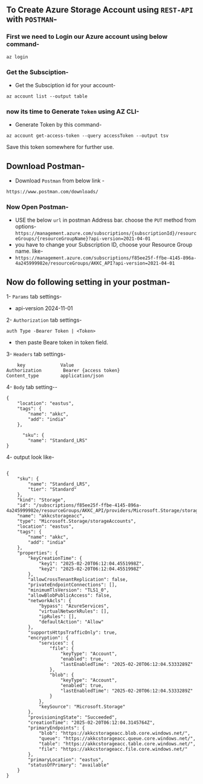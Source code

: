 ## To Create Azure Storage Account using `REST-API` with `POSTMAN`-
### First we need to Login our Azure account using below command-
``` 
az login
```

### Get the Subsciption-
- Get the Subsciption id for your account-
``` 
az account list --output table
```
### now its time to Generate `Token` using AZ CLI-
- Generate Token by this command-
``` 
az account get-access-token --query accessToken --output tsv
```
Save this token somewhere for further use.
## Download Postman-
- Download `Postman` from below link - 
``` 
https://www.postman.com/downloads/
```
### Now Open Postman-
- USE the below `url` in postman Address bar. choose the `PUT` method from options-
`https://management.azure.com/subscriptions/{subscriptionId}/resourceGroups/{resourceGroupName}?api-version=2021-04-01`
- you have to change your Subscription ID, choose your Resource Group name. like-
- `https://management.azure.com/subscriptions/f85ee25f-ffbe-4145-896a-4a245999982e/resourceGroups/AKKC_API?api-version=2021-04-01`
  
## Now do following setting in your postman-
1- `Params` tab settings-
- api-version       2024-11-01 

2- `Authorization` tab settings-
``` 
auth Type -Bearer Token | <Token>
```
- then paste Beare token in token field.
  
3- `Headers` tab settings-
```poweershell
    key             Value
Authorization        Bearer {access token}
Content_type        application/json
```

4- `Body` tab setting--
``` 
{
    "location": "eastus",
    "tags": {
        "name": "akkc", 
        "add": "india"
    },
    
      "sku": {
        "name": "Standard_LRS"
}
```

4- output look like-
``` 

{
    "sku": {
        "name": "Standard_LRS",
        "tier": "Standard"
    },
    "kind": "Storage",
    "id": "/subscriptions/f85ee25f-ffbe-4145-896a-4a245999982e/resourceGroups/AKKC_API/providers/Microsoft.Storage/storageAccounts/akkcstorageacc",
    "name": "akkcstorageacc",
    "type": "Microsoft.Storage/storageAccounts",
    "location": "eastus",
    "tags": {
        "name": "akkc",
        "add": "india"
    },
    "properties": {
        "keyCreationTime": {
            "key1": "2025-02-20T06:12:04.4551998Z",
            "key2": "2025-02-20T06:12:04.4551998Z"
        },
        "allowCrossTenantReplication": false,
        "privateEndpointConnections": [],
        "minimumTlsVersion": "TLS1_0",
        "allowBlobPublicAccess": false,
        "networkAcls": {
            "bypass": "AzureServices",
            "virtualNetworkRules": [],
            "ipRules": [],
            "defaultAction": "Allow"
        },
        "supportsHttpsTrafficOnly": true,
        "encryption": {
            "services": {
                "file": {
                    "keyType": "Account",
                    "enabled": true,
                    "lastEnabledTime": "2025-02-20T06:12:04.5333289Z"
                },
                "blob": {
                    "keyType": "Account",
                    "enabled": true,
                    "lastEnabledTime": "2025-02-20T06:12:04.5333289Z"
                }
            },
            "keySource": "Microsoft.Storage"
        },
        "provisioningState": "Succeeded",
        "creationTime": "2025-02-20T06:12:04.3145764Z",
        "primaryEndpoints": {
            "blob": "https://akkcstorageacc.blob.core.windows.net/",
            "queue": "https://akkcstorageacc.queue.core.windows.net/",
            "table": "https://akkcstorageacc.table.core.windows.net/",
            "file": "https://akkcstorageacc.file.core.windows.net/"
        },
        "primaryLocation": "eastus",
        "statusOfPrimary": "available"
    }
}
```
